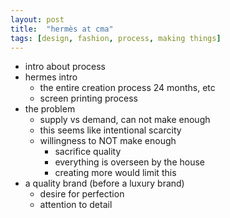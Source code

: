 ```yaml
---
layout: post
title:  "hermès at cma"
tags: [design, fashion, process, making things]
---
```


- intro about process
- hermes intro
  - the entire creation process 24 months, etc
  - screen printing process
- the problem
  - supply vs demand, can not make enough
  - this seems like intentional scarcity
  - willingness to NOT make enough
    - sacrifice quality
    - everything is overseen by the house
    - creating more would limit this
- a quality brand (before a luxury brand)  
  - desire for perfection
  - attention to detail
